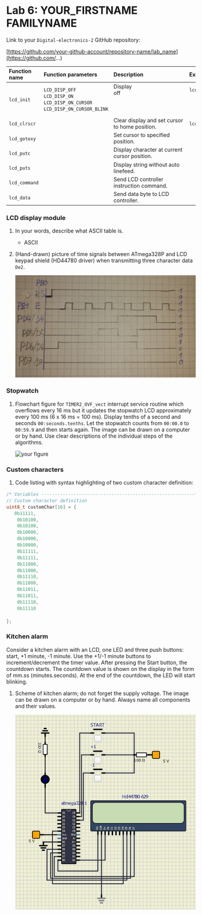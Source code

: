# Lab 6: YOUR_FIRSTNAME FAMILYNAME
Link to your `Digital-electronics-2` GitHub repository:

[https://github.com/your-github-account/repository-name/lab_name](https://github.com/...)

   | **Function name** | **Function parameters** | **Description** | **Example** |
   | :-- | :-- | :-- | :-- |
   | `lcd_init` | `LCD_DISP_OFF`<br>`LCD_DISP_ON`<br>`LCD_DISP_ON_CURSOR`<br>`LCD_DISP_ON_CURSOR_BLINK` | Display off&nbsp;&nbsp;&nbsp;&nbsp;&nbsp;&nbsp;&nbsp;&nbsp;&nbsp;&nbsp;&nbsp;&nbsp;&nbsp;&nbsp;&nbsp;&nbsp;&nbsp;&nbsp;&nbsp;&nbsp;&nbsp;&nbsp;&nbsp;&nbsp;&nbsp;&nbsp;&nbsp;&nbsp;&nbsp;&nbsp;&nbsp;&nbsp;&nbsp;&nbsp;&nbsp;&nbsp;&nbsp;&nbsp;&nbsp;&nbsp;&nbsp;&nbsp;&nbsp;&nbsp;&nbsp;<br>&nbsp;<br>&nbsp;<br>&nbsp; | `lcd_init(LCD_DISP_OFF);`<br>&nbsp;<br>&nbsp;<br>&nbsp; |
   | `lcd_clrscr` | |Clear display and set cursor to home position.| `lcd_clrscr();` |
   | `lcd_gotoxy` | |Set cursor to specified position.| |
   | `lcd_putc` | | Display character at current cursor position.| |
   | `lcd_puts` | | Display string without auto linefeed.| |
   | `lcd_command` | |Send LCD controller instruction command. | |
   | `lcd_data` | | Send data byte to LCD controller.| |



### LCD display module

1. In your words, describe what ASCII table is.
   * ASCII

2. (Hand-drawn) picture of time signals between ATmega328P and LCD keypad shield (HD44780 driver) when transmitting three character data `De2`.

   ![your figure](IMAGES/img1.jpg)


### Stopwatch

1. Flowchart figure for `TIMER2_OVF_vect` interrupt service routine which overflows every 16&nbsp;ms but it updates the stopwatch LCD approximately every 100&nbsp;ms (6 x 16&nbsp;ms = 100&nbsp;ms). Display tenths of a second and seconds `00:seconds.tenths`. Let the stopwatch counts from `00:00.0` to `00:59.9` and then starts again. The image can be drawn on a computer or by hand. Use clear descriptions of the individual steps of the algorithms.

   ![your figure](IMAGES/img2.jpg)


### Custom characters

1. Code listing with syntax highlighting of two custom character definition:

```c
/* Variables ---------------------------------------------------------*/
// Custom character definition
uint8_t customChar[16] = {
   0b11111, 
	0b10100,
	0b10100,
	0b10000,
	0b10000,
	0b10000,
	0b11111,
	0b11111,
	0b11000, 
	0b11000,
	0b11110,
	0b11000,
	0b11011,
	0b11011,
	0b11110,
	0b11110

};
```


### Kitchen alarm

Consider a kitchen alarm with an LCD, one LED and three push buttons: start, +1 minute, -1 minute. Use the +1/-1 minute buttons to increment/decrement the timer value. After pressing the Start button, the countdown starts. The countdown value is shown on the display in the form of mm.ss (minutes.seconds). At the end of the countdown, the LED will start blinking.

1. Scheme of kitchen alarm; do not forget the supply voltage. The image can be drawn on a computer or by hand. Always name all components and their values.

   ![your figure](IMAGES/img3.jpg)
